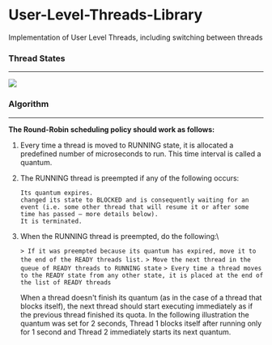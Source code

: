 # User-Level-Threads-Library
Implementation of User Level Threads, including switching between threads

### Thread States
-----------
![](https://www.d.umn.edu/~gshute/os/images/states.png)

### Algorithm
-----------
**The Round-Robin scheduling policy should work as follows:**
  1. Every time a thread is moved to RUNNING state, it is allocated a predefined number of microseconds to run. This time interval is called a quantum.
  
  2. The RUNNING thread is preempted if any of the following occurs:  
    
    
     `Its quantum expires.`  
     `changed its state to BLOCKED and is consequently waiting for an event (i.e. some other
    thread that will resume it or after some time has passed – more details below).`  
     `It is terminated.`
     
 
 3. When the RUNNING thread is preempted, do the following:\
   
   
    `> If it was preempted because its quantum has expired, move it to the end of the READY threads list.`
    `> Move the next thread in the queue of READY threads to RUNNING state`
    `> Every time a thread moves to the READY state from any other state, it is placed at the end of the list of READY threads`
    
    
    When a thread doesn't finish its quantum (as in the case of a thread that blocks itself), the next
    thread should start executing immediately as if the previous thread finished its quota.
    In the following illustration the quantum was set for 2 seconds, Thread 1 blocks itself after running
    only for 1 second and Thread 2 immediately starts its next quantum.

